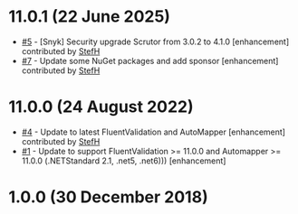 # 11.0.1 (22 June 2025)
- [#5](https://github.com/StefH/FluentValidation.Extensions.AutoMapper/pull/5) - [Snyk] Security upgrade Scrutor from 3.0.2 to 4.1.0 [enhancement] contributed by [StefH](https://github.com/StefH)
- [#7](https://github.com/StefH/FluentValidation.Extensions.AutoMapper/pull/7) - Update some NuGet packages and add sponsor [enhancement] contributed by [StefH](https://github.com/StefH)

# 11.0.0 (24 August 2022)
- [#4](https://github.com/StefH/FluentValidation.Extensions.AutoMapper/pull/4) - Update to latest FluentValidation and AutoMapper [enhancement] contributed by [StefH](https://github.com/StefH)
- [#1](https://github.com/StefH/FluentValidation.Extensions.AutoMapper/issues/1) - Update to support FluentValidation &gt;= 11.0.0 and Automapper &gt;= 11.0.0  (.NETStandard 2.1, .net5, .net6))) [enhancement]

# 1.0.0 (30 December 2018)

